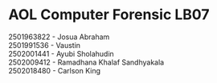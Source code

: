 # AOL Computer Forensic LB07
2501963822 - Josua Abraham<br>
2501991536 - Vaustin<br>
2502001441 - Ayubi Sholahudin<br>
2502009412 - Ramadhana Khalaf Sandhyakala<br>
2502018480 - Carlson King
